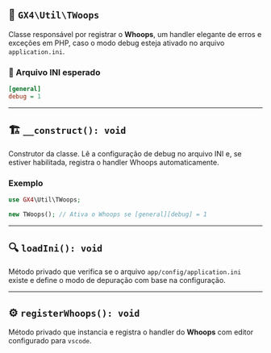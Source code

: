 ## 🐞 `GX4\Util\TWoops`

Classe responsável por registrar o **Whoops**, um handler elegante de erros e exceções em PHP, caso o modo debug esteja ativado no arquivo `application.ini`.

### 📄 Arquivo INI esperado

```ini
[general]
debug = 1
```

---

## 🏗️ `__construct(): void`

Construtor da classe. Lê a configuração de debug no arquivo INI e, se estiver habilitada, registra o handler Whoops automaticamente.

### Exemplo

```php
use GX4\Util\TWoops;

new TWoops(); // Ativa o Whoops se [general][debug] = 1
```

---

## 🔍 `loadIni(): void`

Método privado que verifica se o arquivo `app/config/application.ini` existe e define o modo de depuração com base na configuração.

---

## ⚙️ `registerWhoops(): void`

Método privado que instancia e registra o handler do **Whoops** com editor configurado para `vscode`.

